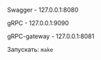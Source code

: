 Swagger - 127.0.0.1:8080

gRPC - 127.0.0.1:9090

gRPC-gateway - 127.0.0.1:8081

Запускать: ``make`` 
